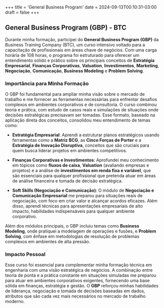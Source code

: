 +++
title = 'General Business Program'
date = 2024-09-13T00:10:31-03:00
draft = false
+++
## General Business Program (GBP) - BTC

Durante minha formação, participei do **General Business Program (GBP)** da Business Training Company (BTC), um curso intensivo voltado para a capacitação de profissionais em áreas chave de negócios. Com uma carga horária de 108 horas, o programa foi estruturado para oferecer um entendimento sólido e prático sobre os principais conceitos de **Estratégia Empresarial**, **Finanças Corporativas**, **Valuation**, **Investimentos**, **Marketing**, **Negociação**, **Comunicação**, **Business Modeling** e **Problem Solving**.

### Importância para Minha Formação

O GBP foi fundamental para ampliar minha visão sobre o mercado de trabalho e me fornecer as ferramentas necessárias para enfrentar desafios complexos em ambientes corporativos e de consultoria. O curso combinou teoria e prática, com estudo de casos reais e simulações de situações onde decisões estratégicas precisavam ser tomadas. Esse formato, baseado na aplicação direta dos conceitos, consolidou meu entendimento de temas como:

- **Estratégia Empresarial**: Aprendi a estruturar planos estratégicos usando ferramentas como a **Matriz BCG**, as **Cinco Forças de Porter** e a **Estratégia de Inovação Disruptiva**, conceitos que são cruciais para quem busca liderar projetos em ambientes competitivos.
  
- **Finanças Corporativas e Investimentos**: Aprofundei meu conhecimento em tópicos como **fluxos de caixa**, **Valuation** (avaliando empresas e projetos) e a análise de **investimentos em renda fixa e variável**, que são essenciais para qualquer profissional que pretenda atuar em áreas de análise financeira e tomada de decisão estratégica.

- **Soft Skills (Negociação e Comunicação)**: O módulo de **Negociação e Comunicação Empresarial** me preparou para situações reais de negociação, com foco em criar valor e alcançar acordos eficazes. Além disso, aprendi técnicas para apresentações empresariais de alto impacto, habilidades indispensáveis para qualquer ambiente corporativo.

Além dos módulos principais, o GBP incluiu temas como **Business Modeling**, onde pratiquei a modelagem de operações e fusões, e **Problem Solving**, com ênfase em metodologias de resolução de problemas complexos em ambientes de alta pressão.

### Impacto Pessoal

Esse curso foi essencial para complementar minha formação técnica em engenharia com uma visão estratégica de negócios. A combinação entre teoria de ponta e a prática constante em situações simuladas me preparou para atuar em ambientes corporativos exigentes, fornecendo uma base sólida em finanças, estratégia e gestão. O **GBP** reforçou minhas habilidades de liderança, negociação e tomada de decisões baseadas em dados, atributos que são cada vez mais necessários no mercado de trabalho moderno.
